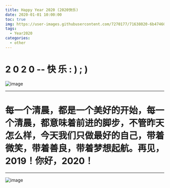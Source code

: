 ```yaml
---
title: Happy Year 2020 (2020快乐)
date: 2020-01-01 10:00:00
toc: true
img: https://user-images.githubusercontent.com/7270177/71638020-6b474600-2c8f-11ea-9db5-02aa5e648e7a.png
tags:
  - Year2020
categories:
  - other
---
```


# 2 0 2 0 -- 快 乐 : )     ; )

![image](https://user-images.githubusercontent.com/7270177/71637837-94fd6e80-2c89-11ea-86b8-b5dc6636d00b.png)

---

# 每一个清晨，都是一个美好的开始，每一个清晨，都意味着前进的脚步，不管昨天怎么样，今天我们只做最好的自己，带着微笑，带着善良，带着梦想起航。再见，2019！你好，2020！

---

![image](https://user-images.githubusercontent.com/7270177/71637861-55835200-2c8a-11ea-8a2e-938e3c13df35.png)
